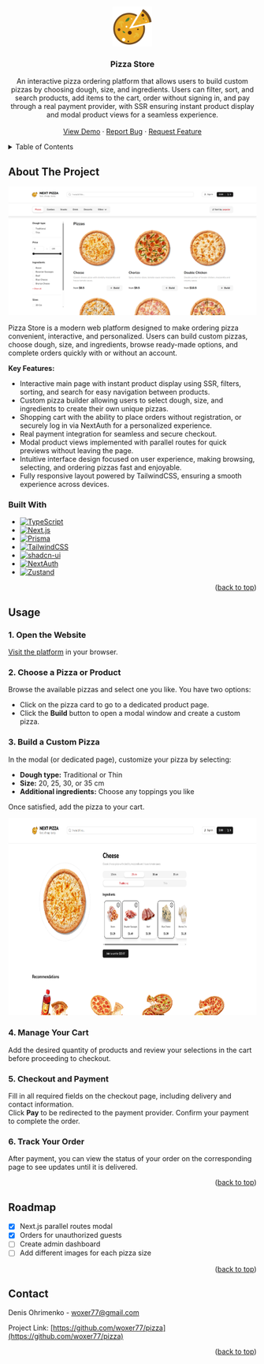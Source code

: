 <a id="readme-top"></a>

<!-- PROJECT LOGO -->
<br />
<div align="center">
  <a href="https://pizza-umber-five.vercel.app">
    <img src="public/logo.png" alt="Logo" width="80" height="80">
  </a>

<h3 align="center">Pizza Store</h3>
  <p align="center">
    An interactive pizza ordering platform that allows users to build custom pizzas by choosing dough, size, and ingredients. Users can filter, sort, and search products, add items to the cart, order without signing in, and pay through a real payment provider, with SSR ensuring instant product display and modal product views for a seamless experience.
    <br />
    <br />
    <a href="https://pizza-umber-five.vercel.app">View Demo</a>
    &middot;
    <a href="https://github.com/woxer77/pizza/issues/new?labels=bug&template=bug-report---.md">Report Bug</a>
    &middot;
    <a href="https://github.com/woxer77/pizza/issues/new?labels=enhancement&template=feature-request---.md">Request Feature</a>
  </p>
</div>



<!-- TABLE OF CONTENTS -->
<details>
  <summary>Table of Contents</summary>
  <ol>
    <li><a href="#about-the-project">About The Project</a></li>
    <li><a href="#usage">Usage</a></li>
    <li><a href="#roadmap">Roadmap</a></li>
    <li><a href="#contact">Contact</a></li>
  </ol>
</details>




<!-- ABOUT THE PROJECT -->
## About The Project

![Pizza Store Screen Shot][product-screenshot]

Pizza Store is a modern web platform designed to make ordering pizza convenient, interactive, and personalized. Users can build custom pizzas, choose dough, size, and ingredients, browse ready-made options, and complete orders quickly with or without an account.

**Key Features:**
- Interactive main page with instant product display using SSR, filters, sorting, and search for easy navigation between products.
- Custom pizza builder allowing users to select dough, size, and ingredients to create their own unique pizzas.
- Shopping cart with the ability to place orders without registration, or securely log in via NextAuth for a personalized experience.
- Real payment integration for seamless and secure checkout.
- Modal product views implemented with parallel routes for quick previews without leaving the page.
- Intuitive interface design focused on user experience, making browsing, selecting, and ordering pizzas fast and enjoyable.
- Fully responsive layout powered by TailwindCSS, ensuring a smooth experience across devices.


### Built With

* [![TypeScript][TypeScript.js]][TypeScript-url]
* [![Next.js][Next.js]][Next-url]
* [![Prisma][Prisma]][Prisma-url]
* [![TailwindCSS][TailwindCSS]][Tailwind-url]
* [![shadcn-ui][shadcn-ui]][shadcn-ui-url]
* [![NextAuth][NextAuth]][NextAuth-url]
* [![Zustand][Zustand]][Zustand-url]



<p align="right">(<a href="#readme-top">back to top</a>)</p>



<!-- USAGE EXAMPLES -->
## Usage

### 1. Open the Website
<a href="https://pizza-umber-five.vercel.app">Visit the platform</a> in your browser.

### 2. Choose a Pizza or Product
Browse the available pizzas and select one you like. You have two options:  
- Click on the pizza card to go to a dedicated product page.  
- Click the **Build** button to open a modal window and create a custom pizza.

### 3. Build a Custom Pizza
In the modal (or dedicated page), customize your pizza by selecting:  
- **Dough type:** Traditional or Thin  
- **Size:** 20, 25, 30, or 35 cm  
- **Additional ingredients:** Choose any toppings you like  

Once satisfied, add the pizza to your cart.

<img src="public/product-page.png" alt="product-page" height="400">

### 4. Manage Your Cart
Add the desired quantity of products and review your selections in the cart before proceeding to checkout.

### 5. Checkout and Payment
Fill in all required fields on the checkout page, including delivery and contact information.  
Click **Pay** to be redirected to the payment provider. Confirm your payment to complete the order.

### 6. Track Your Order
After payment, you can view the status of your order on the corresponding page to see updates until it is delivered.

<p align="right">(<a href="#readme-top">back to top</a>)</p>



<!-- ROADMAP -->
## Roadmap

- [x] Next.js parallel routes modal
- [x] Orders for unauthorized guests
- [ ] Create admin dashboard
- [ ] Add different images for each pizza size

<p align="right">(<a href="#readme-top">back to top</a>)</p>


<!-- CONTACT -->
## Contact

Denis Ohrimenko - woxer77@gmail.com

Project Link: [https://github.com/woxer77/pizza](https://github.com/woxer77/pizza)

<p align="right">(<a href="#readme-top">back to top</a>)</p>



<!-- MARKDOWN LINKS & IMAGES -->
<!-- https://www.markdownguide.org/basic-syntax/#reference-style-links -->
[product-screenshot]: public/main-page.png
[TypeScript.js]: https://img.shields.io/badge/TypeScript-007ACC?style=for-the-badge&logo=typescript&logoColor=white
[TypeScript-url]: https://www.typescriptlang.org/
[Next.js]: https://img.shields.io/badge/Next.js-000000?style=for-the-badge&logo=next.js&logoColor=white
[Next-url]: https://nextjs.org/
[Prisma]: https://img.shields.io/badge/Prisma-0C344B?style=for-the-badge&logo=prisma&logoColor=white
[Prisma-url]: https://www.prisma.io/
[TailwindCSS]: https://img.shields.io/badge/TailwindCSS-06B6D4?style=for-the-badge&logo=tailwind-css&logoColor=white
[Tailwind-url]: https://tailwindcss.com/
[NextAuth]: https://img.shields.io/badge/NextAuth-000000?style=for-the-badge&logo=nextauth.js&logoColor=white
[NextAuth-url]: https://next-auth.js.org/
[Zustand]: https://img.shields.io/badge/Zustand-000000?style=for-the-badge&logo=zustand&logoColor=white
[Zustand-url]: https://zustand-demo.pmnd.rs/
[shadcn-ui]: https://img.shields.io/badge/shadcn--ui-000000?style=for-the-badge&logo=figma&logoColor=white
[shadcn-ui-url]: https://ui.shadcn.com/

